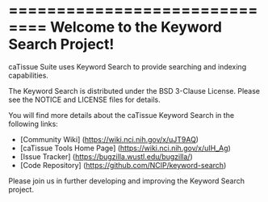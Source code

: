 ==============================
Welcome to the Keyword Search Project!
=====================================

caTissue Suite uses Keyword Search to provide searching and indexing capabilities.

The Keyword Search is distributed under the BSD 3-Clause License.
Please see the NOTICE and LICENSE files for details.

You will find more details about the caTissue Keyword Search in the following links:
 * [Community Wiki] (https://wiki.nci.nih.gov/x/uJT9AQ)
 * [caTissue Tools Home Page] (https://wiki.nci.nih.gov/x/uIH_Ag) 
 * [Issue Tracker] (https://bugzilla.wustl.edu/bugzilla/)
 * [Code Repository] (https://github.com/NCIP/keyword-search)

Please join us in further developing and improving the Keyword Search project.
